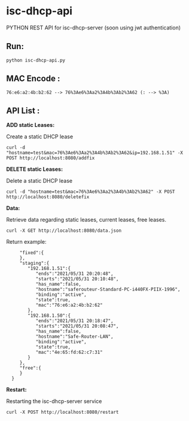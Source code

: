 # isc-dhcp-api

PYTHON REST API for isc-dhcp-server (soon using jwt authentication)

Run:
----
    python isc-dhcp-api.py

MAC Encode :
---------
    76:e6:a2:4b:b2:62 --> 76%3Ae6%3Aa2%3A4b%3Ab2%3A62 (: --> %3A)

API List :
---------

**ADD static Leases:**

Create a static DHCP lease

    curl -d "hostname=test&mac=76%3Ae6%3Aa2%3A4b%3Ab2%3A62&ip=192.168.1.51" -X POST http://localhost:8080/addfix

**DELETE static Leases:**

Delete a static DHCP lease

    curl -d "hostname=test&mac=76%3Ae6%3Aa2%3A4b%3Ab2%3A62" -X POST http://localhost:8080/deletefix

**Data:**

Retrieve data regarding static leases, current leases, free leases.

    curl -X GET http://localhost:8080/data.json

Return example:

```{
     "fixed":{
     },
     "staging":{
        "192.168.1.51":{
           "ends":"2021/05/31 20:20:48",
           "starts":"2021/05/31 20:10:48",
           "has_name":false,
           "hostname":"saferouteur-Standard-PC-i440FX-PIIX-1996",
           "binding":"active",
           "state":true,
           "mac":"76:e6:a2:4b:b2:62"
        },
        "192.168.1.50":{
           "ends":"2021/05/31 20:18:47",
           "starts":"2021/05/31 20:08:47",
           "has_name":false,
           "hostname":"Safe-Router-LAN",
           "binding":"active",
           "state":true,
           "mac":"4e:65:fd:62:c7:31"
        }
     },
     "free":{
     }
  }
```

**Restart:**

Restarting the isc-dhcp-server service

    curl -X POST http://localhost:8080/restart
